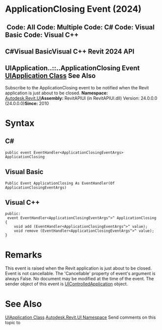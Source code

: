 # ApplicationClosing Event (2024)

﻿
 Code: All Code: Multiple Code: C# Code: Visual Basic Code: Visual C++   
---  
C#Visual BasicVisual C++
Revit 2024 API  
---  
UIApplication..::..ApplicationClosing Event  
[UIApplication Class](51ca80e2-3e5f-7dd2-9d95-f210950c72ae.md "UIApplication Class") See Also  
---  
Subscribe to the ApplicationClosing event to be notified when the Revit application is just about to be closed. 
**Namespace:** [Autodesk.Revit.UI](e86fd90a-8957-02a6-da7f-ced248966e3e.md "Autodesk.Revit.UI Namespace")**Assembly:** RevitAPIUI (in RevitAPIUI.dll) Version: 24.0.0.0 (24.0.0.0)**Since:** 2010 
# Syntax
C#  
---  
```text
public event EventHandler<ApplicationClosingEventArgs> ApplicationClosing
```
  
Visual Basic  
---  
```text
Public Event ApplicationClosing As EventHandler(Of ApplicationClosingEventArgs)
```
  
Visual C++  
---  
```text
public:
 event EventHandler<ApplicationClosingEventArgs^>^ ApplicationClosing {
	void add (EventHandler<ApplicationClosingEventArgs^>^ value);
	void remove (EventHandler<ApplicationClosingEventArgs^>^ value);
}
```
  
# Remarks
This event is raised when the Revit application is just about to be closed.
Event is not cancellable. The 'Cancellable' property of event's argument is always False.
No document may be modified at the time of the event.
The sender object of this event is [UIControlledApplication](4638c568-a118-1d57-ceed-a57595202644.md "UIControlledApplication Class") object.
# See Also
[UIApplication Class](51ca80e2-3e5f-7dd2-9d95-f210950c72ae.md "UIApplication Class")
[Autodesk.Revit.UI Namespace](e86fd90a-8957-02a6-da7f-ced248966e3e.md "Autodesk.Revit.UI Namespace")
Send comments on this topic to 